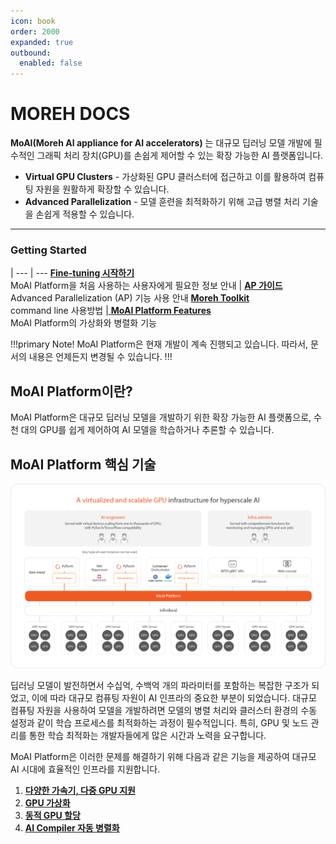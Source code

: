 ```yaml
---
icon: book
order: 2000
expanded: true
outbound:
  enabled: false
---
```


# MOREH DOCS

**MoAI(Moreh AI appliance for AI accelerators)** 는 대규모 딥러닝 모델 개발에 필수적인 그래픽 처리 장치(GPU)를 손쉽게 제어할 수 있는 확장 가능한 AI 플랫폼입니다.

- **Virtual GPU Clusters** - 가상화된 GPU 클러스터에 접근하고 이를 활용하여 컴퓨팅 자원을 원활하게 확장할 수 있습니다.
- **Advanced Parallelization** - 모델 훈련을 최적화하기 위해 고급 병렬 처리 기술을 손쉽게 적용할 수 있습니다.

----

### Getting Started

   | 
---    | ---
 [**Fine-tuning 시작하기**](/Tutorials/index.md) <br> MoAI Platform을 처음 사용하는 사용자에게 필요한 정보 안내 | [ **AP 가이드**](/Supported_Documents/AP/index.md) <br> Advanced Parallelization (AP) 기능 사용 안내 
[ **Moreh Toolkit**](/Supported_Documents/moreh_toolkit.md) <br> command line 사용방법 |[ **MoAI Platform Features**](/MoAI_Features/index.md) <br> MoAI Platform의 가상화와 병렬화 기능

!!!primary Note!
MoAI Platform은 현재 개발이 계속 진행되고 있습니다. 따라서, 문서의 내용은 언제든지 변경될 수 있습니다.
!!!


## MoAI Platform이란?
MoAI Platform은 대규모 딥러닝 모델을 개발하기 위한 확장 가능한 AI 플랫폼으로, 수천 대의 GPU를 쉽게 제어하여 AI 모델을 학습하거나 추론할 수 있습니다.

## MoAI Platform 핵심 기술

![](./img/overview_01.png)

딥러닝 모델이 발전하면서 수십억, 수백억 개의 파라미터를 포함하는 복잡한 구조가 되었고, 이에 따라 대규모 컴퓨팅 자원이 AI  인프라의 중요한 부분이 되었습니다. 대규모 컴퓨팅 자원을 사용하여 모델을 개발하려면 모델의 병렬 처리와 클러스터 환경의 수동 설정과 같이 학습 프로세스를 최적화하는 과정이 필수적입니다. 특히, GPU 및 노드 관리를 통한 학습 최적화는 개발자들에게 많은 시간과 노력을 요구합니다.

MoAI Platform은 이러한 문제를 해결하기 위해 다음과 같은 기능을 제공하여 대규모 AI 시대에 효율적인 인프라를 지원합니다.

1. **[다양한 가속기, 다중 GPU 지원](https://docs.moreh.io/ko/overview/#1-%EB%8B%A4%EC%96%91%ED%95%9C-%EA%B0%80%EC%86%8D%EA%B8%B0-%EB%8B%A4%EC%A4%91-gpu-%EC%A7%80%EC%9B%90)**
2. **[GPU 가상화](https://docs.moreh.io/ko/overview/#2-gpu-%EA%B0%80%EC%83%81%ED%99%94)**
3. **[동적 GPU 할당](https://docs.moreh.io/ko/overview/#3-%EB%8F%99%EC%A0%81-gpu-%ED%95%A0%EB%8B%B9)**
4. **[AI Compiler 자동 병렬화](https://docs.moreh.io/ko/overview/#4-ai-compiler-%EC%9E%90%EB%8F%99-%EB%B3%91%EB%A0%AC%ED%99%94)**
